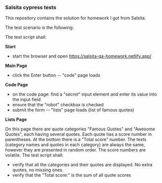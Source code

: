 ### Salsita cypress tests 
This repository contains the solution for homework I got from Salsita.

The test scenario is the following:

The test script shall:

**Start**
- start the browser and open https://salsita-qa-homework.netlify.app/
      
**Main Page**
- click the Enter button -- "code" page loads
      
**Code Page**
- on the code page: find a "secret" input element and enter its value into the input field
- ensure that the "robot" checkbox is checked
- submit the form -- "lists" page loads (list of famous quotes)
      
**Lists Page**

On this page there are quote categories "Famous Quotes" and "Awesome Quotes", each having several quotes. Each quote has a score number in parentheses.
At the bottom there is a "Total score" number.
The texts (category names and quotes in each category) are always the same, however they are presented in random order. The score numbers are volatile.
The test script shall:
- verify that all the categories and their quotes are displayed. No extra quotes, no missing ones.
- verify that the "Total score:" is the sum of all quote scores
